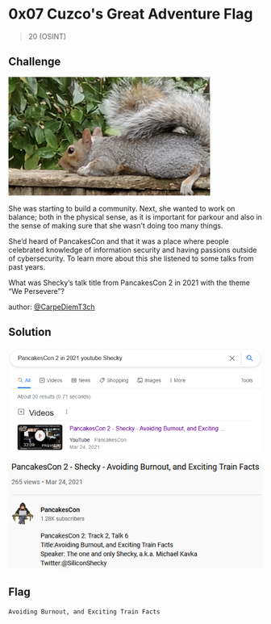 # 0x07 Cuzco's Great Adventure Flag
> 20 (OSINT)

## Challenge

<img src="https://github.com/logicoverflow/ctf/blob/main/sans-new2cyber-ctf/chinchilla/0x07/4mBfGxH.jpg" width="400" alt="Chinchilla leaning" />

She was starting to build a community. Next, she wanted to work on balance; both in the physical sense, as it is important for parkour and also in the sense of making sure that she wasn’t doing too many things.

She’d heard of PancakesCon and that it was a place where people celebrated knowledge of information security and having passions outside of cybersecurity. To learn more about this she listened to some talks from past years.

What was Shecky’s talk title from PancakesCon 2 in 2021 with the theme “We Persevere”?

author: [@CarpeDiemT3ch](https://twitter.com/CarpeDiemT3ch)

## Solution

![Google Search](https://github.com/logicoverflow/ctf/blob/main/sans-new2cyber-ctf/chinchilla/0x07/firefox_nwXEF9NtTc.png)

![Youtube Video](https://github.com/logicoverflow/ctf/blob/main/sans-new2cyber-ctf/chinchilla/0x07/firefox_WlDp7fVWoK.png)

## Flag

```Avoiding Burnout, and Exciting Train Facts```
